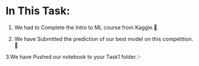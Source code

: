 # In This Task:

1. We had to Complete the Intro to ML course from Kaggle.🚀<br>

2. We have Submitted the prediction of our best model on this competition.🥳<br>

3.We have Pushed our notebook to your Task1 folder.✨
